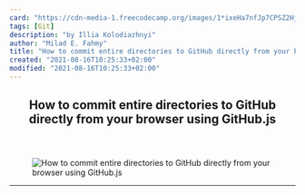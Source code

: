 ```yaml
---
card: "https://cdn-media-1.freecodecamp.org/images/1*ixeHa7nfJp7CPSZ2HjSywg.jpeg"
tags: [Git]
description: "by Illia Kolodiazhnyi"
author: "Milad E. Fahmy"
title: "How to commit entire directories to GitHub directly from your browser using GitHub.js"
created: "2021-08-16T10:25:33+02:00"
modified: "2021-08-16T10:25:33+02:00"
---
```

<div class="site-wrapper">
<main id="site-main" class="site-main outer">
<div class="inner">
<article class="post-full post tag-git tag-github tag-javascript tag-programming tag-web-development ">
<header class="post-full-header">
<h1 class="post-full-title">How to commit entire directories to GitHub directly from your browser using GitHub.js</h1>
</header>
<figure class="post-full-image">
<picture>
<source media="(max-width: 700px)" sizes="1px" srcset="data:image/gif;base64,R0lGODlhAQABAIAAAAAAAP///yH5BAEAAAAALAAAAAABAAEAAAIBRAA7 1w">
<source media="(min-width: 701px)" sizes="(max-width: 800px) 400px,
(max-width: 1170px) 700px,
1400px" srcset="https://cdn-media-1.freecodecamp.org/images/1*ixeHa7nfJp7CPSZ2HjSywg.jpeg 300w,
https://cdn-media-1.freecodecamp.org/images/1*ixeHa7nfJp7CPSZ2HjSywg.jpeg 600w,
https://cdn-media-1.freecodecamp.org/images/1*ixeHa7nfJp7CPSZ2HjSywg.jpeg 1000w,
https://cdn-media-1.freecodecamp.org/images/1*ixeHa7nfJp7CPSZ2HjSywg.jpeg 2000w">
<img onerror="this.style.display='none'" src="https://cdn-media-1.freecodecamp.org/images/1*ixeHa7nfJp7CPSZ2HjSywg.jpeg" alt="How to commit entire directories to GitHub directly from your browser using GitHub.js">
</picture>
</figure>
<section class="post-full-content">
<div class="post-content medium-migrated-article">
</div>
<hr>
</section>
</article>
</div>
</main>
</div>
<!-- Google Tag Manager (noscript) -->
<!-- End Google Tag Manager (noscript) -->
